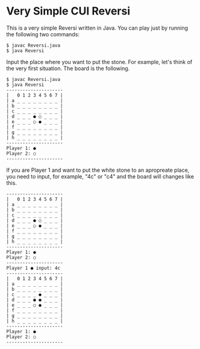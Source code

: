 # Very Simple CUI Reversi
This is a very simple Reversi written in Java. You can play just by running the following two commands:

```
$ javac Reversi.java
$ java Reversi
```

Input the place where you want to put the stone. For example, let's think of the very first situation. The board is the following.

```
$ javac Reversi.java
$ java Reversi
---------------------
|   0 1 2 3 4 5 6 7 |
| a _ _ _ _ _ _ _ _ |
| b _ _ _ _ _ _ _ _ |
| c _ _ _ _ _ _ _ _ |
| d _ _ _ ● ○ _ _ _ |
| e _ _ _ ○ ● _ _ _ |
| f _ _ _ _ _ _ _ _ |
| g _ _ _ _ _ _ _ _ |
| h _ _ _ _ _ _ _ _ |
---------------------
Player 1: ●
Player 2: ○
---------------------
```

If you are Player 1 and want to put the white stone to an apropreate place, you need to input, for example, "4c" or "c4" and the board will changes like this.

```
---------------------
|   0 1 2 3 4 5 6 7 |
| a _ _ _ _ _ _ _ _ |
| b _ _ _ _ _ _ _ _ |
| c _ _ _ _ _ _ _ _ |
| d _ _ _ ● ○ _ _ _ |
| e _ _ _ ○ ● _ _ _ |
| f _ _ _ _ _ _ _ _ |
| g _ _ _ _ _ _ _ _ |
| h _ _ _ _ _ _ _ _ |
---------------------
Player 1: ●
Player 2: ○
---------------------
Player 1 ● input: 4c
---------------------
|   0 1 2 3 4 5 6 7 |
| a _ _ _ _ _ _ _ _ |
| b _ _ _ _ _ _ _ _ |
| c _ _ _ _ ● _ _ _ |
| d _ _ _ ● ● _ _ _ |
| e _ _ _ ○ ● _ _ _ |
| f _ _ _ _ _ _ _ _ |
| g _ _ _ _ _ _ _ _ |
| h _ _ _ _ _ _ _ _ |
---------------------
Player 1: ●
Player 2: ○
---------------------
```
